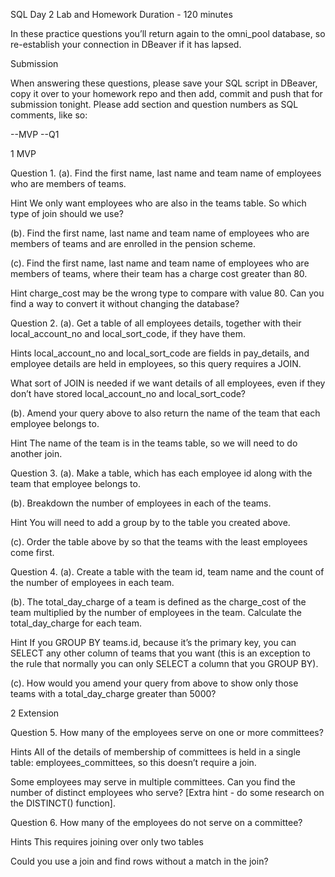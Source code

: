 SQL Day 2 Lab and Homework
Duration - 120 minutes

In these practice questions you’ll return again to the omni_pool database, so re-establish your connection in DBeaver if it has lapsed.


Submission

When answering these questions, please save your SQL script in DBeaver, copy it over to your homework repo and then add, commit and push that for submission tonight. Please add section and question numbers as SQL comments, like so:

--MVP
--Q1


1 MVP


Question 1.
(a). Find the first name, last name and team name of employees who are members of teams.

 Hint
We only want employees who are also in the teams table. So which type of join should we use?


(b). Find the first name, last name and team name of employees who are members of teams and are enrolled in the pension scheme.



(c). Find the first name, last name and team name of employees who are members of teams, where their team has a charge cost greater than 80.

 Hint
charge_cost may be the wrong type to compare with value 80. Can you find a way to convert it without changing the database?


Question 2.
(a). Get a table of all employees details, together with their local_account_no and local_sort_code, if they have them.

 Hints
local_account_no and local_sort_code are fields in pay_details, and employee details are held in employees, so this query requires a JOIN.

What sort of JOIN is needed if we want details of all employees, even if they don’t have stored local_account_no and local_sort_code?


(b). Amend your query above to also return the name of the team that each employee belongs to.

 Hint
The name of the team is in the teams table, so we will need to do another join.


Question 3.
(a). Make a table, which has each employee id along with the team that employee belongs to.



(b). Breakdown the number of employees in each of the teams.

 Hint
You will need to add a group by to the table you created above.


(c). Order the table above by so that the teams with the least employees come first.


Question 4.
(a). Create a table with the team id, team name and the count of the number of employees in each team.



(b). The total_day_charge of a team is defined as the charge_cost of the team multiplied by the number of employees in the team. Calculate the total_day_charge for each team.

 Hint
If you GROUP BY teams.id, because it’s the primary key, you can SELECT any other column of teams that you want (this is an exception to the rule that normally you can only SELECT a column that you GROUP BY).


(c). How would you amend your query from above to show only those teams with a total_day_charge greater than 5000?


2 Extension


Question 5.
How many of the employees serve on one or more committees?


 Hints
All of the details of membership of committees is held in a single table: employees_committees, so this doesn’t require a join.

Some employees may serve in multiple committees. Can you find the number of distinct employees who serve? [Extra hint - do some research on the DISTINCT() function].


Question 6.
How many of the employees do not serve on a committee?


 Hints
This requires joining over only two tables

Could you use a join and find rows without a match in the join?